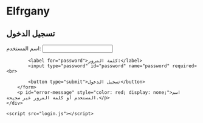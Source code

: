 # Elfrgany
<!DOCTYPE html>
<html lang="ar">
<head>
    <meta charset="UTF-8">
    <meta name="viewport" content="width=device-width, initial-scale=1.0">
    <title>تسجيل الدخول - elfrgany</title>
    <link rel="stylesheet" href="style.css">
</head>
<body>
    <div class="login-container">
        <h2>تسجيل الدخول</h2>
        <form id="loginForm">
            <label for="username">اسم المستخدم:</label>
            <input type="text" id="username" name="username" required><br>

            <label for="password">كلمة المرور:</label>
            <input type="password" id="password" name="password" required><br>

            <button type="submit">تسجيل الدخول</button>
        </form>
        <p id="error-message" style="color: red; display: none;">اسم المستخدم أو كلمة المرور غير صحيحة.</p>
    </div>

    <script src="login.js"></script>
</body>
</html>
